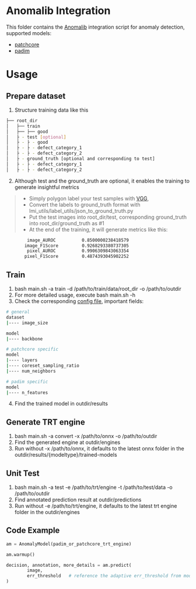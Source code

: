 # Anomalib Integration
This folder contains the [Anomalib](https://github.com/openvinotoolkit/anomalib) integration script for anomaly detection, supported models:
- [patchcore](https://arxiv.org/abs/2106.08265)
- [padim](https://arxiv.org/abs/2011.08785)

# Usage

## Prepare dataset
1. Structure training data like this
```bash
├── root_dir
│   ├── train
│   ├── ├── good
│   ├ - test [optional]
│   ├ - ├ - good
│   ├ - ├ - defect_category_1
│   ├ - ├ - defect_category_2
│   ├ - ground_truth [optional and corresponding to test]
│   ├ - ├ - defect_category_1
│   ├ - ├ - defect_category_2
```
2. Although test and the ground_truth are optional, it enables the training to generate insightful metrics
> * Simply polygon label your test samples with [VGG](https://www.robots.ox.ac.uk/~vgg/software/via/via.html), 
> * Convert the labels to ground_truth format with lmi_utils/label_utils/json_to_ground_truth.py
> * Put the test images into root_dir/test, corresponding ground_truth into root_dir/ground_truth as #1
> * At the end of the training, it will generate metrics like this:
```bash
        image_AUROC          0.8500000238418579
       image_F1Score         0.9268293380737305
        pixel_AUROC          0.9906309843063354
       pixel_F1Score         0.4874393045902252
```
## Train
1. bash main.sh -a train -d /path/to/train/data/root_dir -o /path/to/outdir
2. For more detailed usage, execute bash main.sh -h
2. Check the corresponding [config file](https://openvinotoolkit.github.io/anomalib/reference_guide/algorithms/patchcore.html), important fields:
```bash
# general
dataset
|---- image_size

model
|---- backbone

# patchcore specific
model
|---- layers
|---- coreset_sampling_ratio
|---- num_neighbors

# padim specific
model
|---- n_features
```
4. Find the trained model in outdir/results

## Generate TRT engine
1. bash main.sh -a convert -x /path/to/onnx  -o /path/to/outdir
2. Find the generated engine at outdir/engines
3. Run without -x /path/to/onnx, it defaults to the latest onnx folder in the outdir/results/{modeltype}/trained-models

## Unit Test
1. bash main.sh -a test -e /path/to/trt/engine -t /path/to/test/data -o /path/to/outdir
2. Find annotated prediction result at outdir/predictions
3. Run without -e /path/to/trt/engine, it defaults to the latest trt engine folder in the outdir/engines

## Code Example
```python
am = AnomalyModel(padim_or_patchcore_trt_engine)

am.warmup()

decision, annotation, more_details = am.predict(
        image, 
        err_threshold   # reference the adaptive err_threshold from model/run/weights/onnx/metadata.json 
)
```
